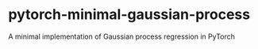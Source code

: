 # pytorch-minimal-gaussian-process
A minimal implementation of Gaussian process regression in PyTorch

